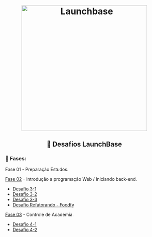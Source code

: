 <h1 align="center">
    <img alt="Launchbase" src="https://storage.googleapis.com/golden-wind/bootcamp-launchbase/logo.png" width="400px" />
</h1>


<h2 align="center">🎯 Desafios LaunchBase</h2>


### 🚀 Fases:
Fase 01 - Preparação Estudos.

[Fase 02](https://github.com/lucasarieiv/LaunchBase/tree/master/Fases/Fase-02) - Introdução a programação Web / Iniciando back-end.
- [Desafio 3-1](https://github.com/lucasarieiv/LaunchBase/tree/master/Fases/Fase-02/Fase02-2/Desafios/Desafio-3-1)
- [Desafio 3-2](https://github.com/lucasarieiv/LaunchBase/tree/master/Fases/Fase-02/Fase02-2/Desafios/Desafio-3-2)
- [Desafio 3-3](https://github.com/lucasarieiv/LaunchBase/tree/master/Fases/Fase-02/Fase02-2/Desafios/Desafio-3-3)
- [Desafio Refatorando - Foodfy](https://github.com/lucasarieiv/LaunchBase/tree/master/Fases/Fase-02/Fase02-1/Desafios/Foodfy)

[Fase 03](https://github.com/lucasarieiv/LaunchBase/tree/master/Fases/Fase-03) - Controle de Academia.
- [Desafio 4-1](https://github.com/lucasarieiv/LaunchBase/tree/master/Fases/Fase-03/Desafios/Desafios-Fase)
- [Desafio 4-2](https://github.com/lucasarieiv/LaunchBase/tree/master/Fases/Fase-03/Desafios/Desafios-Fase)


